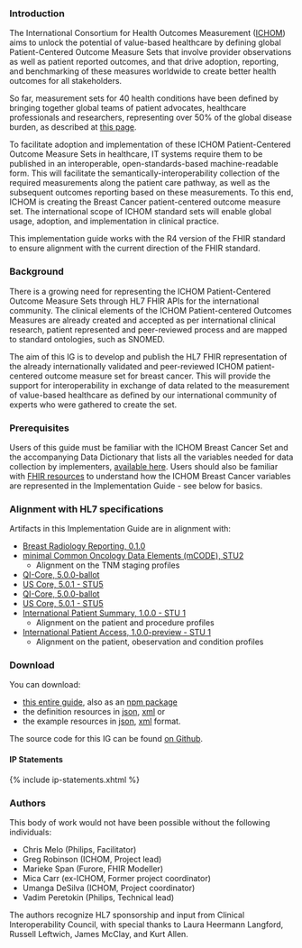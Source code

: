 ### Introduction

The International Consortium for Health Outcomes Measurement ([ICHOM](https://www.ichom.org/)) aims to unlock the potential of value-based healthcare by defining global Patient-Centered Outcome Measure Sets that involve provider observations as well as patient reported outcomes, and that drive adoption, reporting, and benchmarking of these measures worldwide to create better health outcomes for all stakeholders.

So far, measurement sets for 40 health conditions have been defined by bringing together global teams of patient advocates, healthcare professionals and researchers, representing over 50% of the global disease burden, as described at [this page](https://www.ichom.org/patient-centered-outcome-measures).

To facilitate adoption and implementation of these ICHOM Patient-Centered Outcome Measure Sets in healthcare, IT systems require them to be published in an interoperable, open-standards-based machine-readable form. This will facilitate the semantically-interoperability collection of the required measurements along the patient care pathway, as well as the subsequent outcomes reporting based on these measurements. To this end, ICHOM is creating  the Breast Cancer patient-centered outcome measure set. The international scope of ICHOM standard sets will enable global usage, adoption, and implementation in clinical practice.

This implementation guide works with the R4 version of the FHIR standard to ensure alignment with the current direction of the FHIR standard.

### Background

There is a growing need for representing the ICHOM Patient-Centered Outcome Measure Sets through HL7 FHIR APIs for the international community. The clinical elements of the ICHOM Patient-centered Outcomes Measures are already created and accepted as per international clinical research, patient represented and peer-reviewed process and are mapped to standard ontologies, such as SNOMED.

The aim of this IG is to develop and publish the HL7 FHIR representation of the already internationally validated and peer-reviewed ICHOM patient-centered outcome measure set for breast cancer. This will provide the support for interoperability in exchange of data related to the measurement of value-based healthcare as defined by our international community of experts who were gathered to create the set.

### Prerequisites
Users of this guide must be familiar with the ICHOM Breast Cancer Set and the accompanying Data Dictionary that lists all the variables needed for data collection by implementers, [available here](https://connect.ichom.org/patient-centered-outcome-measures/breast-cancer/). Users should also be familiar with [FHIR resources](http://hl7.org/fhir/R4/resourcelist.html) to understand how the ICHOM Breast Cancer variables are represented in the Implementation Guide - see below for basics.

### Alignment with HL7 specifications
Artifacts in this Implementation Guide are in alignment with:

* [Breast Radiology Reporting, 0.1.0](http://hl7.org/fhir/us/breast-radiology/2019Sep/)
* [minimal Common Oncology Data Elements (mCODE), STU2](http://hl7.org/fhir/us/mcode/STU2/)
    * Alignment on the TNM staging profiles
* [QI-Core, 5.0.0-ballot](http://hl7.org/fhir/us/qicore/2022Sep/)
* [US Core, 5.0.1 - STU5](http://hl7.org/fhir/us/core/STU5.0.1/)
* [QI-Core, 5.0.0-ballot](http://hl7.org/fhir/us/qicore/2022Sep/)
* [US Core, 5.0.1 - STU5](http://hl7.org/fhir/us/core/STU5.0.1/)
* [International Patient Summary, 1.0.0 - STU 1](http://hl7.org/fhir/uv/ips/)
    * Alignment on the patient and procedure profiles
* [International Patient Access, 1.0.0-preview - STU 1](http://build.fhir.org/ig/HL7/fhir-ipa/index.html)
    * Alignment on the patient, obeservation and condition profiles 

### Download

You can download:

* [this entire guide](full-ig.zip), also as an [npm package](package.tgz)
* the definition resources in [json](definitions.json.zip), [xml](definitions.xml.zip) or
* the example resources in [json](examples.json.zip), [xml](examples.xml.zip) format.

The source code for this IG can be found [on Github](https://github.com/HL7/fhir-ichom-breast-cancer-ig).

#### IP Statements

{% include ip-statements.xhtml %}

### Authors

This body of work would not have been possible without the following individuals:

* Chris Melo (Philips, Facilitator)
* Greg Robinson (ICHOM, Project lead)
* Marieke Span (Furore, FHIR Modeller)
* Mica Carr (ex-ICHOM, Former project coordinator)
* Umanga DeSilva (ICHOM, Project coordinator)
* Vadim Peretokin (Philips, Technical lead)

The authors recognize HL7 sponsorship and input from Clinical Interoperability Council, with special thanks to Laura Heermann Langford, Russell Leftwich, James McClay, and Kurt Allen.
